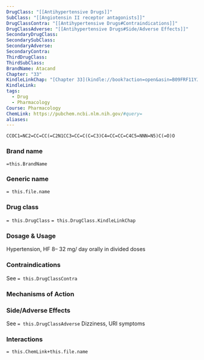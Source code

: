 ```yaml
---
DrugClass: "[[Antihypertensive Drugs]]"
SubClass: "[[Angiotensin II receptor antagonists]]"
DrugClassContra: "[[Antihypertensive Drugs#Contraindications]]"
DrugClassAdverse: "[[Antihypertensive Drugs#Side/Adverse Effects]]"
SecondaryDrugClass: 
SecondarySubClass: 
SecondaryAdverse: 
SecondaryContra: 
ThirdDrugClass: 
ThirdSubClass: 
BrandName: Atacand
Chapter: "33"
KindleLinkChap: "[Chapter 33](kindle://book?action=open&asin=B09FRF11YJ&location=17954)"
KindleLink: 
tags:
  - Drug
  - Pharmacology
Course: Pharmacology
ChemLink: https://pubchem.ncbi.nlm.nih.gov/#query=
aliases:
---
```

```smiles
CCOC1=NC2=CC=CC(=C2N1CC3=CC=C(C=C3)C4=CC=CC=C4C5=NNN=N5)C(=O)O
```

### Brand name
`=this.BrandName`

### Generic name
`= this.file.name`

### Drug class 
`= this.DrugClass`
	`= this.DrugClass.KindleLinkChap`

### Dosage & Usage
Hypertension, HF 
8– 32 mg/ day orally in divided doses

### Contraindications
See `= this.DrugClassContra`

### Mechanisms of Action


### Side/Adverse Effects
See `= this.DrugClassAdverse`
Dizziness, URI symptoms

### Interactions

`= this.ChemLink+this.file.name`

